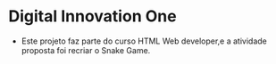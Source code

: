 # Digital Innovation One
- Este projeto faz parte do curso HTML Web developer,e a atividade proposta foi recriar o Snake Game.
